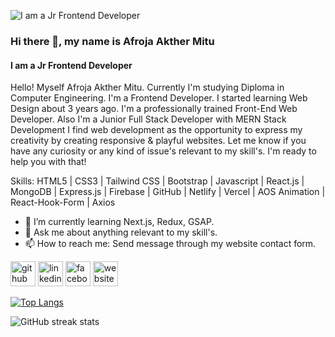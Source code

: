 ![I am a Jr Frontend Developer](https://media.licdn.com/dms/image/D5616AQGzYdUjejOgbg/profile-displaybackgroundimage-shrink_350_1400/0/1688328142447?e=1694044800&v=beta&t=tE3jZ-AqE4W_UFTOjcy_FusFQV_0hiTCxnf-HHsnq3w)

### Hi there 👋, my name is Afroja Akther Mitu
#### I am a Jr Frontend Developer

Hello!
Myself Afroja Akther Mitu. Currently I'm studying Diploma in Computer Engineering. I'm a Frontend Developer. I started learning Web Design about 3 years ago. I'm a professionally trained Front-End Web Developer. Also I'm a Junior Full Stack Developer with MERN Stack Development I find web development as the opportunity to express my creativity by creating responsive & playful websites.
Let me know if you have any curiosity or any kind of issue's relevant to my skill's. I'm ready to help you with that!

Skills: HTML5 | CSS3 | Tailwind CSS | Bootstrap | Javascript | React.js | MongoDB |  Express.js | Firebase | GitHub | Netlify | Vercel | AOS Animation | React-Hook-Form | Axios

- 🌱 I’m currently learning Next.js, Redux, GSAP. 
- 💬 Ask me about anything relevant to my skill's. 
- 📫 How to reach me: Send message through my website contact form. 


[<img src='https://cdn.jsdelivr.net/npm/simple-icons@3.0.1/icons/github.svg' alt='github' height='40'>](https://github.com/afrojamitu)  [<img src='https://cdn.jsdelivr.net/npm/simple-icons@3.0.1/icons/linkedin.svg' alt='linkedin' height='40'>](https://www.linkedin.com/in/https://www.linkedin.com/in/afroja-mitu//)  [<img src='https://cdn.jsdelivr.net/npm/simple-icons@3.0.1/icons/facebook.svg' alt='facebook' height='40'>](https://www.facebook.com/https://www.facebook.com/afrojaakther.mitu.733)  [<img src='https://cdn.jsdelivr.net/npm/simple-icons@3.0.1/icons/icloud.svg' alt='website' height='40'>](https://afroja-akther-mitu.web.app/)  

[![Top Langs](https://github-readme-stats.vercel.app/api/top-langs/?username=afrojamitu)](https://github.com/anuraghazra/github-readme-stats)

![GitHub streak stats](https://streak-stats.demolab.com/?user=afrojamitu)  
